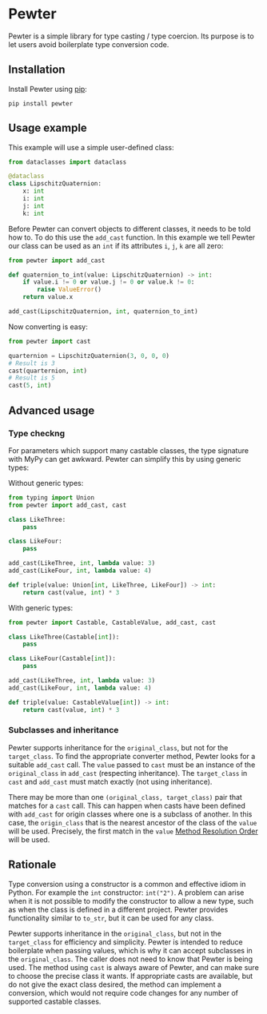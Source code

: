 # Pewter

Pewter is a simple library for type casting / type coercion.
Its purpose is to let users avoid boilerplate type conversion code.

## Installation

Install Pewter using [pip](https://pip.pypa.io/):

```commandline
pip install pewter
```

## Usage example

This example will use a simple user-defined class:

```python
from dataclasses import dataclass

@dataclass
class LipschitzQuaternion:
    x: int
    i: int
    j: int
    k: int
```

Before Pewter can convert objects to different classes, it needs to be told how to.
To do this use the `add_cast` function.
In this example we tell Pewter our class can be used as an `int` if its attributes `i`, `j`, `k` are all zero:

```python
from pewter import add_cast

def quaternion_to_int(value: LipschitzQuaternion) -> int:
    if value.i != 0 or value.j != 0 or value.k != 0:
        raise ValueError()
    return value.x

add_cast(LipschitzQuaternion, int, quaternion_to_int)
```

Now converting is easy:

```python
from pewter import cast

quarternion = LipschitzQuaternion(3, 0, 0, 0)
# Result is 3
cast(quarternion, int)
# Result is 5
cast(5, int)
```

## Advanced usage ###

### Type checkng

For parameters which support many castable classes, the type signature with MyPy can get awkward.
Pewter can simplify this by using generic types:

Without generic types:

```python
from typing import Union
from pewter import add_cast, cast

class LikeThree:
    pass

class LikeFour:
    pass

add_cast(LikeThree, int, lambda value: 3)
add_cast(LikeFour, int, lambda value: 4)

def triple(value: Union[int, LikeThree, LikeFour]) -> int:
    return cast(value, int) * 3
```

With generic types:

```python
from pewter import Castable, CastableValue, add_cast, cast

class LikeThree(Castable[int]):
    pass

class LikeFour(Castable[int]):
    pass

add_cast(LikeThree, int, lambda value: 3)
add_cast(LikeFour, int, lambda value: 4)

def triple(value: CastableValue[int]) -> int:
    return cast(value, int) * 3
```

### Subclasses and inheritance

Pewter supports inheritance for the `original_class`, but not for the `target_class`.
To find the appropriate converter method, Pewter looks for a suitable `add_cast` call.
The `value` passed to `cast` must be an instance of the `original_class` in `add_cast` (respecting inheritance).
The `target_class` in `cast` and `add_cast` must match exactly (not using inheritance).

There may be more than one `(original_class, target_class)` pair that matches for a `cast` call.
This can happen when casts have been defined with `add_cast` for origin classes where one is a subclass of another.
In this case, the `origin_class` that is the nearest ancestor of the class of the `value` will be used.
Precisely, the first match in the `value` [Method Resolution Order](https://www.python.org/download/releases/2.3/mro/) will be used.

## Rationale

Type conversion using a constructor is a common and effective idiom in Python.
For example the `int` constructor: `int("2")`.
A problem can arise when it is not possible to modify the constructor to allow a new type, such as when the class is defined in a different project.
Pewter provides functionality similar to `to_str`, but it can be used for any class.

Pewter supports inheritance in the `original_class`, but not in the `target_class` for efficiency and simplicity.
Pewter is intended to reduce boilerplate when passing values, which is why it can accept subclasses in the `original_class`.
The caller does not need to know that Pewter is being used.
The method using `cast` is always aware of Pewter, and can make sure to choose the precise class it wants.
If appropriate casts are available, but do not give the exact class desired, the method can implement a conversion, which would not require code changes for any number of supported castable classes.
